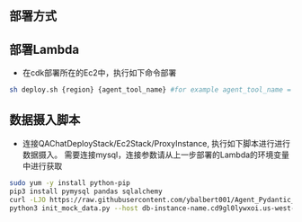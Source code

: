 ## 部署方式

## 部署Lambda
- 在cdk部署所在的Ec2中，执行如下命令部署
```bash
sh deploy.sh {region} {agent_tool_name} #for example agent_tool_name = 'get_contact'
```

## 数据摄入脚本

- 连接QAChatDeployStack/Ec2Stack/ProxyInstance, 执行如下脚本进行进行数据摄入。
  需要连接mysql，连接参数请从上一步部署的Lambda的环境变量中进行获取
```bash
sudo yum -y install python-pip
pip3 install pymysql pandas sqlalchemy
curl -LJO https://raw.githubusercontent.com/ybalbert001/Agent_Pydantic_Lambda/lambda/get_contact/init_mock_data.py
python3 init_mock_data.py --host db-instance-name.cd9gl0lywxoi.us-west-2.rds.amazonaws.com --username {db_username} --password {db_password} --db_name simple_info_db --csv_file "./data.csv"
```


